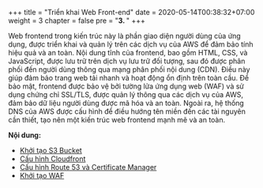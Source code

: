+++
title = "Triển khai Web Front-end"
date = 2020-05-14T00:38:32+07:00
weight = 3
chapter = false
pre = "<b>3. </b>"
+++

Web frontend trong kiến trúc này là phần giao diện người dùng của ứng dụng, được triển khai và quản lý trên các dịch vụ của AWS để đảm bảo tính hiệu quả và an toàn. Nội dung tĩnh của frontend, bao gồm HTML, CSS, và JavaScript, được lưu trữ trên dịch vụ lưu trữ đối tượng, sau đó được phân phối đến người dùng thông qua mạng phân phối nội dung (CDN). Điều này giúp đảm bảo trang web tải nhanh và hoạt động ổn định trên toàn cầu. Để bảo mật, frontend được bảo vệ bởi tường lửa ứng dụng web (WAF) và sử dụng chứng chỉ SSL/TLS, được quản lý thông qua các dịch vụ của AWS, đảm bảo dữ liệu người dùng được mã hóa và an toàn. Ngoài ra, hệ thống DNS của AWS được cấu hình để điều hướng tên miền đến các tài nguyên cần thiết, tạo nên một kiến trúc web frontend mạnh mẽ và an toàn.

**Nội dung:**

- [Khởi tạo S3 Bucket](3-deployment-frontend/1-S3-Bucket)
- [Cấu hình Cloudfront](3-deployment-frontend/2-Cloudfront)
- [Cấu hình Route 53 và Certificate Manager](3-deployment-frontend/3-Route53-ACM)
- [Khởi tạo WAF](3-deployment-frontend/4-WAF)
